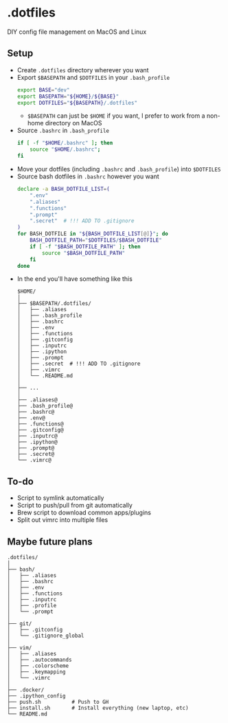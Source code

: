 # .dotfiles

DIY config file management on MacOS and Linux

## Setup

- Create `.dotfiles` directory wherever you want
- Export `$BASEPATH` and `$DOTFILES` in your `.bash_profile`
    ```bash
    export BASE="dev"
    export BASEPATH="${HOME}/${BASE}" 
    export DOTFILES="${BASEPATH}/.dotfiles"
    ```
    - `$BASEPATH` can just be `$HOME` if you want, I prefer to work from a non-home directory on MacOS
- Source `.bashrc` in `.bash_profile`
    ```bash
    if [ -f "$HOME/.bashrc" ]; then
        source "$HOME/.bashrc";
    fi
    ```
- Move your dotfiles (including `.bashrc` and `.bash_profile`) into `$DOTFILES`
- Source bash dotfiles in `.bashrc` however you want
    ```bash
    declare -a BASH_DOTFILE_LIST=(
        ".env"
        ".aliases"
        ".functions"
        ".prompt"
        ".secret"  # !!! ADD TO .gitignore
    )
    for BASH_DOTFILE in "${BASH_DOTFILE_LIST[@]}"; do
        BASH_DOTFILE_PATH="$DOTFILES/$BASH_DOTFILE"
        if [ -f "$BASH_DOTFILE_PATH" ]; then
            source "$BASH_DOTFILE_PATH"
        fi
    done
    ```
- In the end you'll have something like this
    ```text
    $HOME/
    │
    ├── $BASEPATH/.dotfiles/
    │   ├── .aliases
    │   ├── .bash_profile
    │   ├── .bashrc
    │   ├── .env
    │   ├── .functions
    │   ├── .gitconfig
    │   ├── .inputrc
    │   ├── .ipython
    │   ├── .prompt
    │   ├── .secret  # !!! ADD TO .gitignore
    │   ├── .vimrc
    │   └── .README.md
    │
    ├── ...
    │
    ├── .aliases@
    ├── .bash_profile@
    ├── .bashrc@
    ├── .env@
    ├── .functions@
    ├── .gitconfig@
    ├── .inputrc@
    ├── .ipython@
    ├── .prompt@
    ├── .secret@
    └── .vimrc@
    ```


## To-do

- Script to symlink automatically
- Script to push/pull from git automatically
- Brew script to download common apps/plugins
- Split out vimrc into multiple files


## Maybe future plans

```text
.dotfiles/
│
├── bash/
│   ├── .aliases
│   ├── .bashrc
│   ├── .env
│   ├── .functions
│   ├── .inputrc
│   ├── .profile
│   └── .prompt
│
├── git/
│   ├── .gitconfig
│   └── .gitignore_global
│
├── vim/
│   ├── .aliases
│   ├── .autocommands
│   ├── .colorscheme
│   ├── .keymapping
│   └── .vimrc
│
├── .docker/
├── .ipython_config
├── push.sh          # Push to GH
├── install.sh       # Install everything (new laptop, etc)
└── README.md
```
